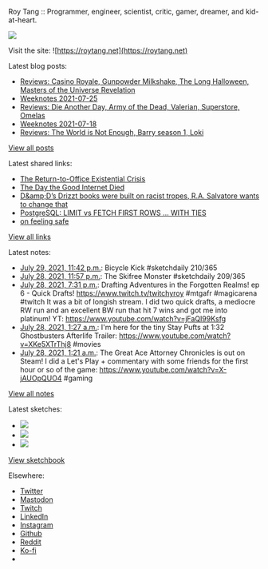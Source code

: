 Roy Tang :: Programmer, engineer, scientist, critic, gamer, dreamer, and kid-at-heart.

![](https://roytang.net/static/img/profile.jpg)

Visit the site: ![https://roytang.net](https://roytang.net)

Latest blog posts:

- [Reviews: Casino Royale, Gunpowder Milkshake, The Long Halloween, Masters of the Universe Revelation](https://roytang.net/2021/07/reviews-casino-gunpowder-halloween-masters/)
- [Weeknotes 2021-07-25](https://roytang.net/2021/07/weeknotes-2021-07-25/)
- [Reviews: Die Another Day, Army of the Dead, Valerian, Superstore, Omelas](https://roytang.net/2021/07/dad-aotd-vatcoatp-omelas/)
- [Weeknotes 2021-07-18](https://roytang.net/2021/07/weeknotes-2021-07-18/)
- [Reviews: The World is Not Enough, Barry season 1, Loki](https://roytang.net/2021/07/wine-barry-loki/)

[View all posts](https://roytang.net/blog)

Latest shared links:

- [The Return-to-Office Existential Crisis](https://roytang.net/2021/07/the-return-to-office-existential-crisis/)
- [The Day the Good Internet Died](https://roytang.net/2021/07/the-day-the-good-internet-died/)
- [D&amp;amp;D’s Drizzt books were built on racist tropes, R.A. Salvatore wants to change that](https://roytang.net/2021/07/dampds-drizzt-books-were-built-on-racist-tropes-ra-salvatore-wants-to-change-that/)
- [PostgreSQL: LIMIT vs FETCH FIRST ROWS … WITH TIES](https://roytang.net/2021/07/postgresql-limit-vs-fetch-first-rows-with-ties/)
- [on feeling safe](https://roytang.net/2021/07/on-feeling-safe/)

[View all links](https://roytang.net/links)

Latest notes:

- [July 29, 2021, 11:42 p.m.](https://roytang.net/2021/07/1420771836619497474/): Bicycle Kick #sketchdaily 210/365
- [July 28, 2021, 11:57 p.m.](https://roytang.net/2021/07/1420413172377276427/): The Skifree Monster #sketchdaily 209/365
- [July 28, 2021, 7:31 p.m.](https://roytang.net/2021/07/1420346237467910146/): Drafting Adventures in the Forgotten Realms! ep 6 - Quick Drafts! https://www.twitch.tv/twitchyroy #mtgafr #magicarena #twitch It was a bit of longish stream. I did two quick drafts, a mediocre RW run and an excellent BW run that hit 7 wins and got me into platinum! YT: https://www.youtube.com/watch?v=jFaQI99Ksfg
- [July 28, 2021, 1:27 a.m.](https://roytang.net/2021/07/1420073402728026115/): I&#x27;m here for the tiny Stay Pufts at 1:32 Ghostbusters Afterlife Trailer: https://www.youtube.com/watch?v=XKe5XTrThj8 #movies
- [July 28, 2021, 1:21 a.m.](https://roytang.net/2021/07/1420071833718591489/): The Great Ace Attorney Chronicles is out on Steam! I did a Let&#x27;s Play + commentary with some friends for the first hour or so of the game: https://www.youtube.com/watch?v=X-jAUOpQUO4 #gaming

[View all notes](https://roytang.net/notes)

Latest sketches:


- ![](https://roytang.net/media/cache/e3/ec/e3ec14a9893ba1abba4f878bdd897a3c.jpg)
- ![](https://roytang.net/media/cache/09/37/0937af0184635d07416d813c3e9388d2.jpg)
- ![](https://roytang.net/media/cache/70/c0/70c018e9d6652d3118f51b4eb4e17f06.jpg)

[View sketchbook](https://roytang.net/albums/sketchbook)


Elsewhere:

- [Twitter](https://twitter.com/roytang)
- [Mastodon](https://mastodon.technology/@roytang)
- [Twitch](https://twitch.tv/twitchyroy)
- [LinkedIn](https://www.linkedin.com/in/roytang)
- [Instagram](https://instagram.com/roytang0400)
- [Github](https://github.com/roytang)
- [Reddit](https://reddit.com/u/hungryroy)
- [Ko-fi](https://ko-fi.com/roytang)
- [](mailto:hello@roytang.net)